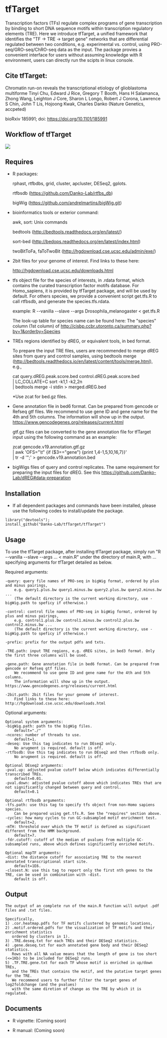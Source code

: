 tfTarget
========

Transcription factors (TFs) regulate complex programs of gene transcription by binding to short DNA sequence motifs within transcription regulatory elements (TRE). Here we introduce tfTarget, a unified framework that identifies the "TF -> TRE -> target gene" networks that are differential regulated between two conditions, e.g. experimental vs. control, using PRO-seq/GRO-seq/ChRO-seq data as the input. The package provies a convenient interface for users without assuming knowledge with R environment, users can directly run the scipts in linux console. 

Cite tfTarget:
--------
Chromatin run-on reveals the transcriptional etiology of glioblastoma multiforme
Tinyi Chu, Edward J Rice, Gregory T Booth, Hans H Salamanca, Zhong Wang, Leighton J Core, Sharon L Longo, Robert J Corona, Lawrence S Chin, John T Lis, Hojoong Kwak, Charles Danko (Nature Genetics, accpeted)

bioRxiv 185991; doi: https://doi.org/10.1101/185991



Workflow of tfTarget
--------
<img src="img/img1.png">


Requires
--------

* R packages:
	
	rphast, rtfbdbs, grid, cluster, apcluster, DESeq2, gplots.
	
	rtfbsdb (https://github.com/Danko-Lab/rtfbs_db) 
	
	bigWig  (https://github.com/andrelmartins/bigWig.git)

* bioinformatics tools or exterior command:
	
	awk, sort: Unix commands
	
	bedtools (http://bedtools.readthedocs.org/en/latest/)
	
	sort-bed (http://bedops.readthedocs.org/en/latest/index.html)
	
	twoBitToFa, faToTwoBit (http://hgdownload.cse.ucsc.edu/admin/exe/)

* 2bit files for your genome of interest.  Find links to these here: 
    
	http://hgdownload.cse.ucsc.edu/downloads.html
	
* tfs object file for the species of interests, in .rdata format, which contains the curated transcription factor motifs database. For Homo_sapiens, it is provided by tfTarget package, and will be used by default. For others species, we provide a convenient script get.tfs.R to call rtfbsdb, and generate the species.tfs.rdata. 
	
	example: R --vanilla --slave --args Drosophila_melanogaster < get.tfs.R
	
	The look-up table for species name can be found here: 
	The "species" column (1st column) of  http://cisbp.ccbr.utoronto.ca/summary.php?by=1&orderby=Species

* TREs regions identified by dREG, or equivalent tools, in bed format. 

	To prepare the input TRE files, users are recommended to merge dREG sites from query and control samples, 
	using bedtools merge (http://bedtools.readthedocs.io/en/latest/content/tools/merge.html), e.g.,
	
	cat query.dREG.peak.score.bed control.dREG.peak.score.bed \
	| LC_COLLATE=C sort -k1,1 -k2,2n \
	| bedtools merge -i stdin > merged.dREG.bed
	
	*Use zcat for bed.gz files.

* Gene annotation file in bed6 format. Can be prepared from gencode or Refseq gtf files. We recommend to use gene ID and gene name for the 4th and 5th columns. The information will show up in the output.
	https://www.gencodegenes.org/releases/current.html
	
	gtf.gz files can be converted to the gene annotation file for tfTarget input using the following command as an example:
	
	zcat gencode.v19.annotation.gtf.gz \
	|  awk 'OFS="\t" {if ($3=="gene") {print $1,$4-1,$5,$10,$16,$7}}' \
	| tr -d '";' > gencode.v19.annotation.bed
	
* bigWigs files of query and control replicates. The same requirement for preparing the input files for dREG. 
	See this https://github.com/Danko-Lab/dREG#data-preparation

Installation
--------

* If all dependent packages and commands have been installed, please use the following codes to install/update the package. 

```````
library("devtools");
install_github("Danko-Lab/tfTarget/tfTarget")
```````

Usage
----------

To use the tfTarget package, after installing tfTarget package, simply run "R --vanilla --slave --args ... < main.R" under the directory of main.R, with ... specifying arguments for tfTarget detailed as below.

Required arguments: 

	-query: query file names of PRO-seq in bigWig format, ordered by plus and minus pairings, 
		e.g. query1.plus.bw query1.minus.bw query2.plus.bw query2.minus.bw ... 
		(The default directory is the current working directory, use -bigWig.path to speficy if otherwise.)

	-control: control file names of PRO-seq in bigWig format, ordered by plus and minus pairings, 
		e.g. control1.plus.bw control1.minus.bw control2.plus.bw control2.minus.bw ...
		(The default directory is the current working directory, use -bigWig.path to speficy if otherwise.)

	-prefix: prefix for the output pdfs and txts. 
	
	-TRE.path: input TRE regions, e.g. dREG sites, in bed3 format. Only the first three columns will be used. 
	
	-gene.path: Gene annotation file in bed6 format. Can be prepared from gencode or Refseq gtf files. 
		We recommend to use gene ID and gene name for the 4th and 5th columns. 
		The information will show up in the output. https://www.gencodegenes.org/releases/current.html
	
	-2bit.path: 2bit files for your genome of interest. 
		Find links to these here: http://hgdownload.cse.ucsc.edu/downloads.html


Optional arguments:

	Optional system arguments:
	-bigWig.path: path to the bigWig files. 
		default="./"
	-ncores: number of threads to use. 
		default=1.
	-deseq: Use this tag indicates to run DEseq2 only. 
		No arugment is required. default is off.
	-rtfbsdb: Use this tag indicates to run DEseq2 and then rtfbsdb only. 
		No arugment is required. default is off.
	
	Optional DEseq2 arguments:
	-pval.up: adjusted pvalue cutoff below which indicates differentially transcribed TREs. 
		default=0.01.
	-pval.down: adjusted pvalue cutoff above which indicates TREs that are not significantly changed between query and control. 
		default=0.1
	
	Optional rtfbsdb arguments:
	-tfs.path: use this tag to specify tfs object from non-Homo sapiens species. 
		Can be prepared using get.tfs.R. See the "requires" section above.
	-cycles: how many cycles to run GC-subsampled motif enrichment test. 
		default=2.
	-mTH: threshold over which the TF motif is defined as significant different from the HMM background. 
		default=7.
	-fdr.cutoff: cutoff of the median of pvalues from multiple GC-subsampled runs, above which defines significantly enriched motifs.
	
	Optional mapTF arguments:
	-dist: the distance cutoff for asscoiating TRE to the nearest annotated transcriptional start site. 
		default=1E6.
	-closest.N: use this tag to report only the first nth genes to the TRE, can be used in combination with -dist. 
		default is off.
	



Output
----------
	The output of an complete run of the main.R function will output .pdf files and .txt files.
	
	Specifically,
	1) .cor.heatmap.pdfs for TF motifs clustered by genomic locations,
	2) .motif.ordered.pdfs for the visualization of TF motifs and their enrichment statistics
	   ordered by clusters in 1).
	3) .TRE.deseq.txt for each TREs and their DESeq2 statistics.
	4) .gene.deseq.txt for each annotated gene body and their DESeq2 statistics.
	   Rows with all NA value means that the length of gene is too short (<=1Kb) to be included for DESeq2 runs.
	5) .TF.TRE.gene.txt for each TF whose motif is enriched in up/down TREs, 
	   and the TREs that contains the motif, and the putative target genes for the TRE.
	   We recommend users to further filter the target genes of log2foldchange (and the pvalues) 
	   with the same diretion of change as the TRE by which it is regulated.
	

Documents
----------

* R vignette:
 (Coming soon)

* R manual:
 (Coming soon)

